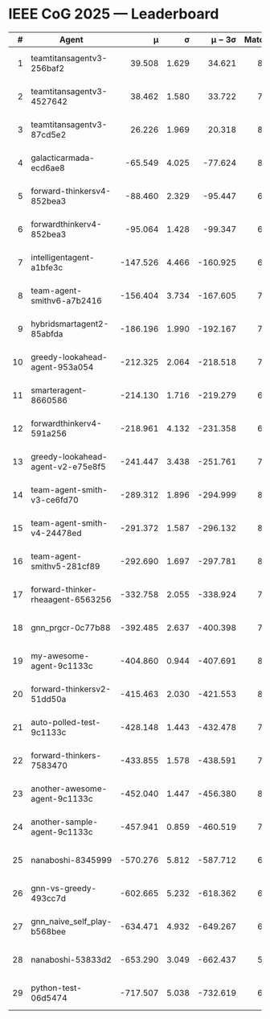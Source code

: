# IEEE CoG 2025 — Leaderboard

| # | Agent | μ | σ | μ − 3σ | Matches | Updated |
|---:|---|---:|---:|---:|---:|---|
| 1 | teamtitansagentv3-256baf2 | 39.508 | 1.629 | 34.621 | 8240 | 2025-08-20 07:47 |
| 2 | teamtitansagentv3-4527642 | 38.462 | 1.580 | 33.722 | 7654 | 2025-08-20 07:47 |
| 3 | teamtitansagentv3-87cd5e2 | 26.226 | 1.969 | 20.318 | 8506 | 2025-08-20 07:47 |
| 4 | galacticarmada-ecd6ae8 | -65.549 | 4.025 | -77.624 | 8020 | 2025-08-20 07:47 |
| 5 | forward-thinkersv4-852bea3 | -88.460 | 2.329 | -95.447 | 6764 | 2025-08-20 07:47 |
| 6 | forwardthinkerv4-852bea3 | -95.064 | 1.428 | -99.347 | 6417 | 2025-08-20 07:47 |
| 7 | intelligentagent-a1bfe3c | -147.526 | 4.466 | -160.925 | 6560 | 2025-08-20 07:47 |
| 8 | team-agent-smithv6-a7b2416 | -156.404 | 3.734 | -167.605 | 7780 | 2025-08-20 07:47 |
| 9 | hybridsmartagent2-85abfda | -186.196 | 1.990 | -192.167 | 7309 | 2025-08-20 07:47 |
| 10 | greedy-lookahead-agent-953a054 | -212.325 | 2.064 | -218.518 | 7744 | 2025-08-20 07:47 |
| 11 | smarteragent-8660586 | -214.130 | 1.716 | -219.279 | 6814 | 2025-08-20 07:47 |
| 12 | forwardthinkerv4-591a256 | -218.961 | 4.132 | -231.358 | 6994 | 2025-08-20 07:47 |
| 13 | greedy-lookahead-agent-v2-e75e8f5 | -241.447 | 3.438 | -251.761 | 7784 | 2025-08-20 07:47 |
| 14 | team-agent-smith-v3-ce6fd70 | -289.312 | 1.896 | -294.999 | 8642 | 2025-08-20 07:47 |
| 15 | team-agent-smith-v4-24478ed | -291.372 | 1.587 | -296.132 | 8522 | 2025-08-20 07:47 |
| 16 | team-agent-smithv5-281cf89 | -292.690 | 1.697 | -297.781 | 8160 | 2025-08-20 07:47 |
| 17 | forward-thinker-rheaagent-6563256 | -332.758 | 2.055 | -338.924 | 7380 | 2025-08-20 07:47 |
| 18 | gnn_prgcr-0c77b88 | -392.485 | 2.637 | -400.398 | 7390 | 2025-08-20 07:47 |
| 19 | my-awesome-agent-9c1133c | -404.860 | 0.944 | -407.691 | 8200 | 2025-08-20 07:47 |
| 20 | forward-thinkersv2-51dd50a | -415.463 | 2.030 | -421.553 | 8160 | 2025-08-20 07:47 |
| 21 | auto-polled-test-9c1133c | -428.148 | 1.443 | -432.478 | 7520 | 2025-08-20 07:47 |
| 22 | forward-thinkers-7583470 | -433.855 | 1.578 | -438.591 | 7400 | 2025-08-20 07:47 |
| 23 | another-awesome-agent-9c1133c | -452.040 | 1.447 | -456.380 | 8580 | 2025-08-20 07:47 |
| 24 | another-sample-agent-9c1133c | -457.941 | 0.859 | -460.519 | 7640 | 2025-08-20 07:47 |
| 25 | nanaboshi-8345999 | -570.276 | 5.812 | -587.712 | 6860 | 2025-08-20 07:47 |
| 26 | gnn-vs-greedy-493cc7d | -602.665 | 5.232 | -618.362 | 6360 | 2025-08-20 07:47 |
| 27 | gnn_naive_self_play-b568bee | -634.471 | 4.932 | -649.267 | 6740 | 2025-08-20 07:47 |
| 28 | nanaboshi-53833d2 | -653.290 | 3.049 | -662.437 | 5980 | 2025-08-20 07:47 |
| 29 | python-test-06d5474 | -717.507 | 5.038 | -732.619 | 6490 | 2025-08-20 07:47 |
